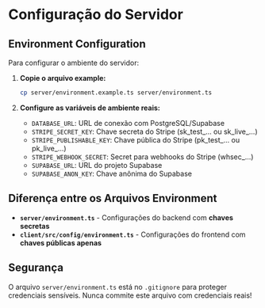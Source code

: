 # Configuração do Servidor

## Environment Configuration

Para configurar o ambiente do servidor:

1. **Copie o arquivo example:**
   ```bash
   cp server/environment.example.ts server/environment.ts
   ```

2. **Configure as variáveis de ambiente reais:**
   - `DATABASE_URL`: URL de conexão com PostgreSQL/Supabase
   - `STRIPE_SECRET_KEY`: Chave secreta do Stripe (sk_test_... ou sk_live_...)
   - `STRIPE_PUBLISHABLE_KEY`: Chave pública do Stripe (pk_test_... ou pk_live_...)
   - `STRIPE_WEBHOOK_SECRET`: Secret para webhooks do Stripe (whsec_...)
   - `SUPABASE_URL`: URL do projeto Supabase
   - `SUPABASE_ANON_KEY`: Chave anônima do Supabase

## Diferença entre os Arquivos Environment

- **`server/environment.ts`** - Configurações do backend com **chaves secretas**
- **`client/src/config/environment.ts`** - Configurações do frontend com **chaves públicas apenas**

## Segurança

O arquivo `server/environment.ts` está no `.gitignore` para proteger credenciais sensíveis.
Nunca commite este arquivo com credenciais reais!
